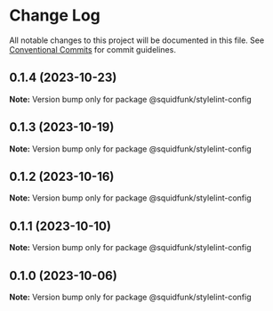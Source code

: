# Change Log

All notable changes to this project will be documented in this file.
See [Conventional Commits](https://conventionalcommits.org) for commit guidelines.

## 0.1.4 (2023-10-23)

**Note:** Version bump only for package @squidfunk/stylelint-config





## 0.1.3 (2023-10-19)

**Note:** Version bump only for package @squidfunk/stylelint-config





## 0.1.2 (2023-10-16)

**Note:** Version bump only for package @squidfunk/stylelint-config





## 0.1.1 (2023-10-10)

**Note:** Version bump only for package @squidfunk/stylelint-config





## 0.1.0 (2023-10-06)

**Note:** Version bump only for package @squidfunk/stylelint-config
